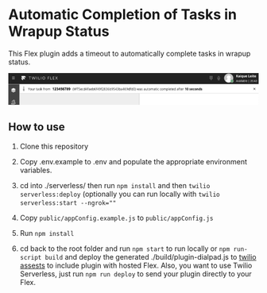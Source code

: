 # Automatic Completion of Tasks in Wrapup Status

This Flex plugin adds a timeout to automatically complete tasks in wrapup status. 

<p align="center">
    <img src="screenshots/example2.png?raw=true" width="800" >
</p>

## How to use

1. Clone this repository

2. Copy .env.example to .env and populate the appropriate environment variables.

3. cd into ./serverless/ then run `npm install` and then `twilio serverless:deploy` (optionally you can run locally with `twilio serverless:start --ngrok=""`

4. Copy `public/appConfig.example.js` to `public/appConfig.js`

5. Run `npm install`

6. cd back to the root folder and run `npm start` to run locally or `npm run-script build` and deploy the generated ./build/plugin-dialpad.js to [twilio assests](https://www.twilio.com/console/assets/public) to include plugin with hosted Flex. Also, you want to use Twilio Serverless, just run `npm run deploy` to send your plugin directly to your Flex.